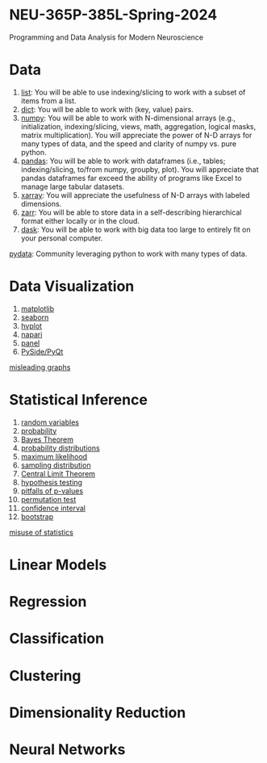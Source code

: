 # NEU-365P-385L-Spring-2024
Programming and Data Analysis for Modern Neuroscience

# Data
1. [list](https://docs.python.org/3/tutorial/introduction.html#lists): You will be able to use indexing/slicing to work with a subset of items from a list.
2. [dict](https://docs.python.org/3/tutorial/datastructures.html#dictionaries): You will be able to work with (key, value) pairs.
3. [numpy](https://numpy.org): You will be able to work with N-dimensional arrays (e.g., initialization, indexing/slicing, views, math, aggregation, logical masks, matrix multiplication). You will appreciate the power of N-D arrays for many types of data, and the speed and clarity of numpy vs. pure python.
4. [pandas](https://pandas.pydata.org): You will be able to work with dataframes (i.e., tables; indexing/slicing, to/from numpy, groupby, plot). You will appreciate that pandas dataframes far exceed the ability of programs like Excel to manage large tabular datasets.
5. [xarray](https://xarray.dev): You will appreciate the usefulness of N-D arrays with labeled dimensions.
6. [zarr](https://zarr.dev): You will be able to store data in a self-describing hierarchical format either locally or in the cloud.
7. [dask](https://www.dask.org): You will be able to work with big data too large to entirely fit on your personal computer.

[pydata](https://pydata.org): Community leveraging python to work with many types of data.

# Data Visualization
1. [matplotlib](https://matplotlib.org)
2. [seaborn](https://seaborn.pydata.org)
3. [hvplot](https://hvplot.holoviz.org)
4. [napari](https://napari.org/stable/#)
5. [panel](https://panel.holoviz.org)
6. [PySide/PyQt](https://wiki.qt.io/Qt_for_Python)

[misleading graphs](https://en.wikipedia.org/wiki/Misleading_graph)

# Statistical Inference
1. [random variables]()
2. [probability]()
3. [Bayes Theorem]()
4. [probability distributions]()
5. [maximum likelihood]()
6. [sampling distribution]()
7. [Central Limit Theorem]()
8. [hypothesis testing]()
9. [pitfalls of p-values]()
10. [permutation test]()
11. [confidence interval]()
12. [bootstrap]()

[misuse of statistics](https://en.wikipedia.org/wiki/Misuse_of_statistics)

# Linear Models

# Regression

# Classification

# Clustering

# Dimensionality Reduction

# Neural Networks
